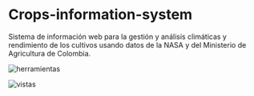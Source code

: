 # Crops-information-system

Sistema de información web para la gestión y análisis climáticas y rendimiento de los cultivos usando datos de la NASA y del Ministerio de Agricultura de Colombia.


![herramientas](https://user-images.githubusercontent.com/51855856/229909883-ee6bf99a-bc0e-4a15-8320-4d3eb22c1fa2.png)

![vistas](https://user-images.githubusercontent.com/51855856/229910804-20d675ee-a1a7-462b-99b9-0616fc6da14c.png)
